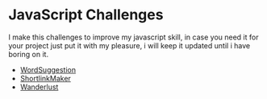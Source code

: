 # JavaScript Challenges

I make this challenges to improve my javascript skill, in case you need it for your project just put it with my pleasure, i will keep it updated until i have boring on it.

- [WordSuggestion](https://raview69.github.io/js_challenges/WordSuggestion/)
- [ShortlinkMaker](https://raview69.github.io/js_challenges/ShortlinkMaker/)
- [Wanderlust](https://raview69.github.io/js_challenges/Wanderlust/)
